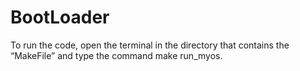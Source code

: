 # BootLoader
To run the code, open the terminal in the directory that contains the “MakeFile” and type the command make run_myos. 
